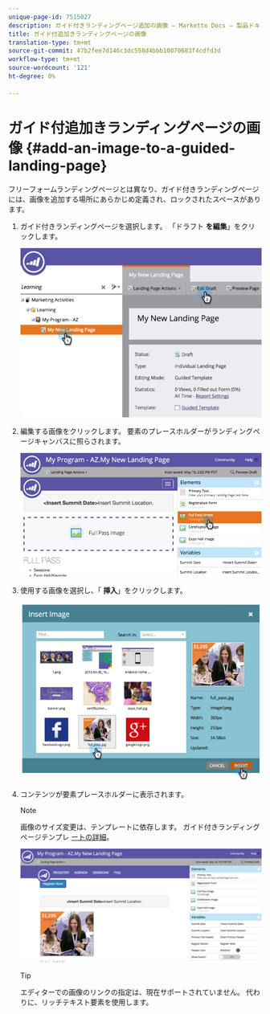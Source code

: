 ```yaml
---
unique-page-id: 7515027
description: ガイド付きランディングページ追加の画像 — Marketto Docs — 製品ドキュメント
title: ガイド付追加きランディングページの画像
translation-type: tm+mt
source-git-commit: 47b2fee7d146c3dc558d4bbb10070683f4cdfd3d
workflow-type: tm+mt
source-wordcount: '121'
ht-degree: 0%

---
```



# ガイド付追加きランディングページの画像 {#add-an-image-to-a-guided-landing-page}

フリーフォームランディングページとは異なり、ガイド付きランディングページには、画像を追加する場所にあらかじめ定義され、ロックされたスペースがあります。

1. ガイド付きランディングページを選択します。 「ドラフト **を編集**」をクリックします。

   ![](assets/image2015-5-19-14-3a1-3a26.png)

1. 編集する画像をクリックします。 要素のプレースホルダーがランディングページキャンバスに照らされます。

   ![](assets/image2015-5-19-14-3a4-3a29.png)

1. 使用する画像を選択し、「 **挿入**」をクリックします。

   ![](assets/image2015-5-20-10-3a37-3a33.png)

1. コンテンツが要素プレースホルダーに表示されます。

   >[!NOTE]
   >
   >画像のサイズ変更は、テンプレートに依存します。 ガイド付きランディングページテンプレ [ートの詳細](../../../../product-docs/demand-generation/landing-pages/landing-page-templates/create-a-guided-landing-page-template.md)。

   ![](assets/image2015-5-20-10-3a39-3a34.png)

   >[!TIP]
   >
   >エディターでの画像のリンクの指定は、現在サポートされていません。 代わりに、リッチテキスト要素を使用します。

